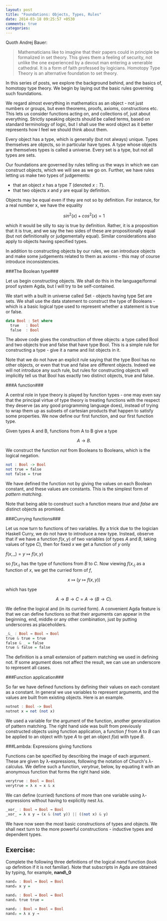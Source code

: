 ```yaml
---
layout: post
title: "Foundations: Objects, Types, Rules"
date: 2014-03-18 09:25:57 +0530
comments: true
categories:
---
```


Quoth Andrej Bauer:

> Mathematicians like to imagine that their papers could in principle be formalized in set theory. This gives them a feeling of security, not unlike the one experienced by a devout man entering a venerable cathedral. It is a form of faith professed by logicians. Homotopy Type Theory is an alternative foundation to set theory.

In this series of posts, we explore the background behind, and the basics of, homotopy type theory. We begin by laying out the basic rules governing such foundations.

We regard almost everything in mathematics as an object - not just numbers or groups, but even theorems, proofs, axioms, constructions etc.  This lets us consider functions acting on, and collections of, just about everything. Strictly speaking objects should be called terms, based on standard terminology of logic, but I shall use the word object as it better represents how I feel we should think about them.

Every object has a type, which is generally (but not always) unique. Types themselves are objects, so in particular have types. A type whose objects are themselves types is called a universe. Every set is a type, but not all types are sets.

Our foundations are governed by rules telling us the ways in which we can construct objects, which we will see as we go on. Further, we have rules letting us make two types of judgements:

* that an object $x$ has a type $T$ (denoted $x : T$).
* that two objects $x$ and $y$ are equal by definition.

Objects may be equal even if they are not so by definition. For instance, for a real number x, we have the equality

$$sin^2(x) + cos^2(x) =1$$

which it would be silly to say is true by definition. Rather, it is a proposition that it is true, and we say the two sides of these are propositionally equal (but not definitionally or judgementally equal). Similar considerations also apply to objects having specified types.

In addition to constructing objects by our rules, we can introduce objects and make some judgements related to them as axioms - this may of course introduce inconsistencies.

###The Boolean type###

Let us begin constructing objects. We shall do this in the language/formal proof system Agda, but I will try to be self-contained.

We start with a built in universe called Set - objects having type Set are sets. We shall use the data statement to construct the type of Booleans - which is a basic logical type used to represent whether a statement is true or false.

``` haskell The Boolean type
data Bool : Set where
  true   : Bool
  false  : Bool
```

The above code gives the construction of three objects: a type called Bool and two objects true and false that have type Bool. This is a simple rule for constructing a type - give it a name and list objects in it.

Note that we do not have an explicit rule saying that the type Bool has no other objects, or even that true and false are different objects. Indeed we will not introduce any such rule, but rules for constructing objects will implicitly tell us that Bool has exactly two distinct objects, true and false.

###A function###

A central role in type theory is played by function types - one may even say that the principal virtue of type theory is treating functions with the respect they deserve (as any good programming language does), instead of trying to wrap them up as subsets of cartesian products that happen to satisfy some properties. We now define our first function, and our first function type.

Given types A and B, functions from A to B give a type

$$A \to B.$$

We construct the function $not$ from Booleans to Booleans, which is the logical negation.

``` haskell Logical Not function
not : Bool -> Bool
not true = false
not false = true
```

We have defined the function not by giving the values on each Boolean constant, and these values are constants. This is the simplest form of *pattern matching*.

Note that being able to construct such a function means $true$ and $false$ are distinct objects as promised.

###Currying functions###

Let us now turn to functions of two variables. By a trick due to the logician Haskell Curry, we do not have to introduce a new type. Instead, observe that if we have a function $f(x,y)$ of two variables (of types $A$ and $B$, taking values of type $C$), then for fixed $x$ we get a function of $y$ only

$f(x , \_ ) = y \mapsto f(x,y)$

so $f(x, _ )$ has the type of functions from $B$ to $C$. Now viewing $f(x, _)$ as a function of $x$, we get the curried form of $f$,

$$x \mapsto (y \mapsto f(x,y))$$

which has type

$$A \to B \to C = A \to (B \to C).$$

We define the logical and (in its curried form). A convenient Agda feature is that we can define functions so that their arguments can appear in the beginning, end, middle or any other combination, just by putting underscores as placeholders.

``` haskell Logical And function
_&_ : Bool → Bool → Bool
true & true = true
false & _ = false
true & false = false
```

The definition is a small extension of pattern matching we used in defining not. If some argument does not affect the result, we can use an underscore to represent all cases.

###Function application###

So far we have defined functions by defining their values on each constant as a constant. In general we use variables to represent arguments, and the values are built from existing objects. Here is an example.

``` haskell A function using function application
notnot : Bool -> Bool
notnot x = not (not x)
```

We used a variable for the argument of the function, another generalization of pattern matching. The right hand side was built from previously constructed objects using function application, a function $f$ from $A$ to $B$ can be applied to an object with type $A$ to get an object $f(a)$ with type $B$.

###Lambda: Expressions giving functions

Functions can be specified by describing the image of each argument. These are given by λ-expressions, following the notation of Church's λ-calculus. We define such a function, $verytrue$, below, by equating it with an anonymous function that forms the right hand side.

``` haskell A function using lambda
verytrue : Bool → Bool
verytrue = λ x → x & x
```

We can define (curried) functions of more than one variable using λ-expressions without having to explicitly nest λs.

``` haskell Logical "exclusive or" : nested lambdas
_xor_ : Bool → Bool → Bool
_xor_ = λ x y → (x & (not y)) || ((not x) & y)
```

We have now seen the most basic constructions of types and objects. We shall next turn to the more powerful constructions - inductive types and dependent types.

## Exercise:
Complete the following three definitions of the logical _nand_ function (look up definition if it is not familiar). Note that subscripts in Agda are obtained by typing, for example, **nand\\\_0**

``` haskell
nand₀ : Bool → Bool → Bool
nand₀ x y =

nand₁ : Bool → Bool → Bool
nand₁ true true =  

nand₂ : Bool → Bool → Bool
nand₂ = λ x y →
```
